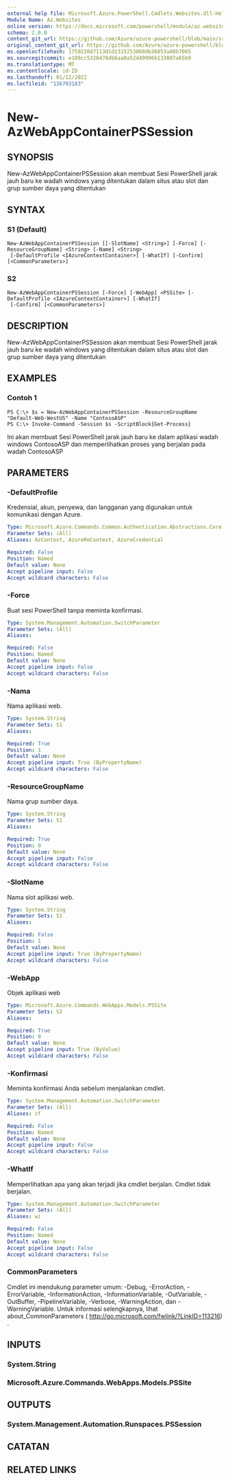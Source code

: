 ```yaml
---
external help file: Microsoft.Azure.PowerShell.Cmdlets.Websites.dll-Help.xml
Module Name: Az.Websites
online version: https://docs.microsoft.com/powershell/module/az.websites/new-azwebappcontainerpssession
schema: 2.0.0
content_git_url: https://github.com/Azure/azure-powershell/blob/main/src/Websites/Websites/help/New-AzWebAppContainerPSSession.md
original_content_git_url: https://github.com/Azure/azure-powershell/blob/main/src/Websites/Websites/help/New-AzWebAppContainerPSSession.md
ms.openlocfilehash: 1759220d7113d1d2315253060db36853a88b7065
ms.sourcegitcommit: e109cc5320478db6aa8a52d49996b133007a65b9
ms.translationtype: MT
ms.contentlocale: id-ID
ms.lasthandoff: 01/12/2022
ms.locfileid: "136703183"
---
```

# New-AzWebAppContainerPSSession

## SYNOPSIS
New-AzWebAppContainerPSSession akan membuat Sesi PowerShell jarak jauh baru ke wadah windows yang ditentukan dalam situs atau slot dan grup sumber daya yang ditentukan

## SYNTAX

### S1 (Default)
```
New-AzWebAppContainerPSSession [[-SlotName] <String>] [-Force] [-ResourceGroupName] <String> [-Name] <String>
 [-DefaultProfile <IAzureContextContainer>] [-WhatIf] [-Confirm] [<CommonParameters>]
```

### S2
```
New-AzWebAppContainerPSSession [-Force] [-WebApp] <PSSite> [-DefaultProfile <IAzureContextContainer>] [-WhatIf]
 [-Confirm] [<CommonParameters>]
```

## DESCRIPTION
New-AzWebAppContainerPSSession akan membuat Sesi PowerShell jarak jauh baru ke wadah windows yang ditentukan dalam situs atau slot dan grup sumber daya yang ditentukan

## EXAMPLES

### Contoh 1
```
PS C:\> $s = New-AzWebAppContainerPSSession -ResourceGroupName "Default-Web-WestUS" -Name "ContosoASP"
PS C:\> Invoke-Command -Session $s -ScriptBlock{Get-Process}
```

Ini akan membuat Sesi PowerShell jarak jauh baru ke dalam aplikasi wadah windows ContosoASP dan memperlihatkan proses yang berjalan pada wadah ContosoASP

## PARAMETERS

### -DefaultProfile
Kredensial, akun, penyewa, dan langganan yang digunakan untuk komunikasi dengan Azure.

```yaml
Type: Microsoft.Azure.Commands.Common.Authentication.Abstractions.Core.IAzureContextContainer
Parameter Sets: (All)
Aliases: AzContext, AzureRmContext, AzureCredential

Required: False
Position: Named
Default value: None
Accept pipeline input: False
Accept wildcard characters: False
```

### -Force
Buat sesi PowerShell tanpa meminta konfirmasi.

```yaml
Type: System.Management.Automation.SwitchParameter
Parameter Sets: (All)
Aliases:

Required: False
Position: Named
Default value: None
Accept pipeline input: False
Accept wildcard characters: False
```

### -Nama
Nama aplikasi web.

```yaml
Type: System.String
Parameter Sets: S1
Aliases:

Required: True
Position: 1
Default value: None
Accept pipeline input: True (ByPropertyName)
Accept wildcard characters: False
```

### -ResourceGroupName
Nama grup sumber daya.

```yaml
Type: System.String
Parameter Sets: S1
Aliases:

Required: True
Position: 0
Default value: None
Accept pipeline input: False
Accept wildcard characters: False
```

### -SlotName
Nama slot aplikasi web.

```yaml
Type: System.String
Parameter Sets: S1
Aliases:

Required: False
Position: 1
Default value: None
Accept pipeline input: True (ByPropertyName)
Accept wildcard characters: False
```

### -WebApp
Objek aplikasi web

```yaml
Type: Microsoft.Azure.Commands.WebApps.Models.PSSite
Parameter Sets: S2
Aliases:

Required: True
Position: 0
Default value: None
Accept pipeline input: True (ByValue)
Accept wildcard characters: False
```

### -Konfirmasi
Meminta konfirmasi Anda sebelum menjalankan cmdlet.

```yaml
Type: System.Management.Automation.SwitchParameter
Parameter Sets: (All)
Aliases: cf

Required: False
Position: Named
Default value: None
Accept pipeline input: False
Accept wildcard characters: False
```

### -WhatIf
Memperlihatkan apa yang akan terjadi jika cmdlet berjalan. Cmdlet tidak berjalan.

```yaml
Type: System.Management.Automation.SwitchParameter
Parameter Sets: (All)
Aliases: wi

Required: False
Position: Named
Default value: None
Accept pipeline input: False
Accept wildcard characters: False
```

### CommonParameters
Cmdlet ini mendukung parameter umum: -Debug, -ErrorAction, -ErrorVariable, -InformationAction, -InformationVariable, -OutVariable, -OutBuffer, -PipelineVariable, -Verbose, -WarningAction, dan -WarningVariable. Untuk informasi selengkapnya, lihat about_CommonParameters ( http://go.microsoft.com/fwlink/?LinkID=113216) .

## INPUTS

### System.String

### Microsoft.Azure.Commands.WebApps.Models.PSSite

## OUTPUTS

### System.Management.Automation.Runspaces.PSSession

## CATATAN

## RELATED LINKS
